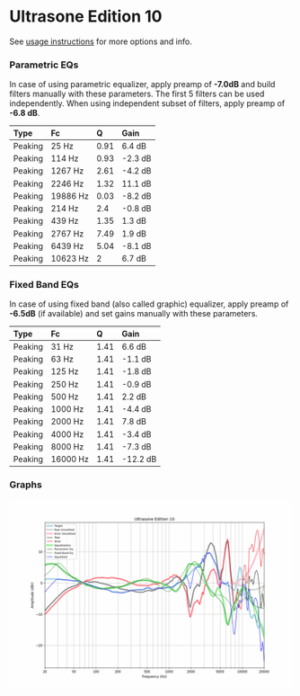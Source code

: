 # Ultrasone Edition 10
See [usage instructions](https://github.com/jaakkopasanen/AutoEq#usage) for more options and info.

### Parametric EQs
In case of using parametric equalizer, apply preamp of **-7.0dB** and build filters manually
with these parameters. The first 5 filters can be used independently.
When using independent subset of filters, apply preamp of **-6.8 dB**.

| Type    | Fc       |    Q | Gain    |
|:--------|:---------|:-----|:--------|
| Peaking | 25 Hz    | 0.91 | 6.4 dB  |
| Peaking | 114 Hz   | 0.93 | -2.3 dB |
| Peaking | 1267 Hz  | 2.61 | -4.2 dB |
| Peaking | 2246 Hz  | 1.32 | 11.1 dB |
| Peaking | 19886 Hz | 0.03 | -8.2 dB |
| Peaking | 214 Hz   | 2.4  | -0.8 dB |
| Peaking | 439 Hz   | 1.35 | 1.3 dB  |
| Peaking | 2767 Hz  | 7.49 | 1.9 dB  |
| Peaking | 6439 Hz  | 5.04 | -8.1 dB |
| Peaking | 10623 Hz | 2    | 6.7 dB  |

### Fixed Band EQs
In case of using fixed band (also called graphic) equalizer, apply preamp of **-6.5dB**
(if available) and set gains manually with these parameters.

| Type    | Fc       |    Q | Gain     |
|:--------|:---------|:-----|:---------|
| Peaking | 31 Hz    | 1.41 | 6.6 dB   |
| Peaking | 63 Hz    | 1.41 | -1.1 dB  |
| Peaking | 125 Hz   | 1.41 | -1.8 dB  |
| Peaking | 250 Hz   | 1.41 | -0.9 dB  |
| Peaking | 500 Hz   | 1.41 | 2.2 dB   |
| Peaking | 1000 Hz  | 1.41 | -4.4 dB  |
| Peaking | 2000 Hz  | 1.41 | 7.8 dB   |
| Peaking | 4000 Hz  | 1.41 | -3.4 dB  |
| Peaking | 8000 Hz  | 1.41 | -7.3 dB  |
| Peaking | 16000 Hz | 1.41 | -12.2 dB |

### Graphs
![](./Ultrasone%20Edition%2010.png)